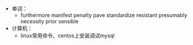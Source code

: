 - 单词：
	- furthermore
	  manifest
	  penalty
	  pave
	  standardize
	  resistant
	  presumably
	  necessity
	  prior
	  sensible
- 计算机：
	- linux常用命令、centos上安装调试mysql